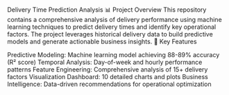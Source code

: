 Delivery Time Prediction Analysis
📊 Project Overview
This repository contains a comprehensive analysis of delivery performance using machine learning techniques to predict delivery times and identify key operational factors. The project leverages historical delivery data to build predictive models and generate actionable business insights.
🚀 Key Features

Predictive Modeling: Machine learning model achieving 88-89% accuracy (R² score)
Temporal Analysis: Day-of-week and hourly performance patterns
Feature Engineering: Comprehensive analysis of 15+ delivery factors
Visualization Dashboard: 10 detailed charts and plots
Business Intelligence: Data-driven recommendations for operational optimization
